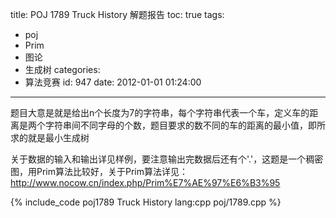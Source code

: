 title: POJ 1789 Truck History 解题报告
toc: true
tags:
  - poj
  - Prim
  - 图论
  - 生成树
categories:
  - 算法竞赛
id: 947
date: 2012-01-01 01:24:00
---

题目大意是就是给出n个长度为7的字符串，每个字符串代表一个车，定义车的距离是两个字符串间不同字母的个数，题目要求的数不同的车的距离的最小值，即所求的就是最小生成树

关于数据的输入和输出详见样例，要注意输出完数据后还有个'.'，这题是一个稠密图，用Prim算法比较好，关于Prim算法详见：
http://www.nocow.cn/index.php/Prim%E7%AE%97%E6%B3%95

{% include_code poj1789 Truck History lang:cpp poj/1789.cpp %}
